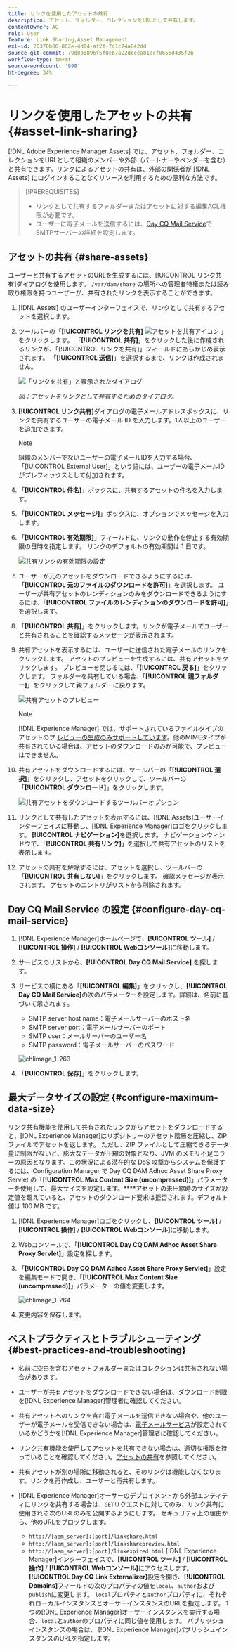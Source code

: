 ```yaml
---
title: リンクを使用したアセットの共有
description: アセット、フォルダー、コレクションをURLとして共有します。
contentOwner: AG
role: User
feature: Link Sharing,Asset Management
exl-id: 20370b00-862e-4d04-af2f-7d1c74a842dd
source-git-commit: 79d8b5896f5f8eb7a22dccea81acf0656d435f2b
workflow-type: tm+mt
source-wordcount: '998'
ht-degree: 34%

---
```


# リンクを使用したアセットの共有 {#asset-link-sharing}

[!DNL Adobe Experience Manager Assets] では、アセット、フォルダー、コレクションをURLとして組織のメンバーや外部（パートナーやベンダーを含む）と共有できます。リンクによるアセットの共有は、外部の関係者が [!DNL Assets] にログインすることなくリソースを利用するための便利な方法です。

>[!PREREQUISITES]
>
>* リンクとして共有するフォルダーまたはアセットに対する編集ACL権限が必要です。
>* ユーザーに電子メールを送信するには、[Day CQ Mail Service](#configmailservice)でSMTPサーバーの詳細を設定します。


## アセットの共有 {#share-assets}

ユーザーと共有するアセットのURLを生成するには、[!UICONTROL リンク共有]ダイアログを使用します。 `/var/dam/share` の場所への管理者特権または読み取り権限を持つユーザーが、共有されたリンクを表示することができます。

1. [!DNL Assets] のユーザーインターフェイスで、リンクとして共有するアセットを選択します。

1. ツールバーの「**[!UICONTROL リンクを共有]** ![アセットを共有アイコン](assets/do-not-localize/assets_share.png) 」をクリックします。 「**[!UICONTROL 共有]**」をクリックした後に作成されるリンクが、「[!UICONTROL リンクを共有]」フィールドにあらかじめ表示されます。 「**[!UICONTROL 送信]**」を選択するまで、リンクは作成されません。

   ![「リンクを共有」と表示されたダイアログ](/help/assets/assets/share-assets-as-link.png)

   *図：アセットをリンクとして共有するためのダイアログ。*

1. **[!UICONTROL リンク共有]**&#x200B;ダイアログの電子メールアドレスボックスに、リンクを共有するユーザーの電子メール ID を入力します。1人以上のユーザーを追加できます。

   >[!NOTE]
   >
   >組織のメンバーでないユーザーの電子メールIDを入力する場合、「[!UICONTROL External User]」という語には、ユーザーの電子メールIDがプレフィックスとして付加されます。

1. 「**[!UICONTROL 件名]**」ボックスに、共有するアセットの件名を入力します。

1. 「**[!UICONTROL メッセージ]**」ボックスに、オプションでメッセージを入力します。

1. 「**[!UICONTROL 有効期限]**」フィールドに、リンクの動作を停止する有効期限の日時を指定します。 リンクのデフォルトの有効期間は 1 日です。

   ![共有リンクの有効期限の設定](assets/Set-shared-link-expiration.png)

1. ユーザーが元のアセットをダウンロードできるようにするには、「**[!UICONTROL 元のファイルのダウンロードを許可]**」を選択します。 ユーザーが共有アセットのレンディションのみをダウンロードできるようにするには、「**[!UICONTROL ファイルのレンディションのダウンロードを許可]**」を選択します。

1. 「**[!UICONTROL 共有]**」をクリックします。リンクが電子メールでユーザーと共有されることを確認するメッセージが表示されます。

1. 共有アセットを表示するには、ユーザーに送信された電子メールのリンクをクリックします。 アセットのプレビューを生成するには、共有アセットをクリックします。 プレビューを閉じるには、「**[!UICONTROL 戻る]**」をクリックします。 フォルダーを共有している場合、「**[!UICONTROL 親フォルダー]**」をクリックして親フォルダーに戻ります。

   ![共有アセットのプレビュー](assets/chlimage_1-546.png)

   >[!NOTE]
   >
   >[!DNL Experience Manager] では、サポートされているファイルタイプのアセットのプ [レビューの生成のみサポートしています](/help/assets/assets-formats.md)。他のMIMEタイプが共有されている場合は、アセットのダウンロードのみが可能で、プレビューはできません。

1. 共有アセットをダウンロードするには、ツールバーの「**[!UICONTROL 選択]**」をクリックし、アセットをクリックして、ツールバーの「**[!UICONTROL ダウンロード]**」をクリックします。

   ![共有アセットをダウンロードするツールバーオプション](assets/chlimage_1-547.png)

1. リンクとして共有したアセットを表示するには、[!DNL Assets]ユーザーインターフェイスに移動し、[!DNL Experience Manager]ロゴをクリックします。 **[!UICONTROL ナビゲーション]**&#x200B;を選択します。 ナビゲーションウィンドウで、「**[!UICONTROL 共有リンク]**」を選択して共有アセットのリストを表示します。

1. アセットの共有を解除するには、アセットを選択し、ツールバーの「**[!UICONTROL 共有しない]**」をクリックします。 確認メッセージが表示されます。 アセットのエントリがリストから削除されます。

## Day CQ Mail Service の設定 {#configure-day-cq-mail-service}

1. [!DNL Experience Manager]ホームページで、**[!UICONTROL ツール]** / **[!UICONTROL 操作]** / **[!UICONTROL Webコンソール]**&#x200B;に移動します。
1. サービスのリストから、**[!UICONTROL Day CQ Mail Service]** を探します。
1. サービスの横にある「**[!UICONTROL 編集]**」をクリックし、**[!UICONTROL Day CQ Mail Service]**&#x200B;の次のパラメーターを設定します。詳細は、名前に基づいて示されます。

   * SMTP server host name：電子メールサーバーのホスト名
   * SMTP server port：電子メールサーバーのポート
   * SMTP user：メールサーバーのユーザー名
   * SMTP password：電子メールサーバーのパスワード

   ![chlimage_1-263](assets/chlimage_1-548.png)

1. 「**[!UICONTROL 保存]**」をクリックします。

## 最大データサイズの設定 {#configure-maximum-data-size}

リンク共有機能を使用して共有されたリンクからアセットをダウンロードすると、[!DNL Experience Manager]はリポジトリーのアセット階層を圧縮し、ZIPファイルでアセットを返します。 ただし、ZIP ファイルとして圧縮できるデータ量に制限がないと、膨大なデータが圧縮の対象となり、JVM のメモリ不足エラーの原因となります。この状況による潜在的な DoS 攻撃からシステムを保護するには、Configuration Manager で Day CQ DAM Adhoc Asset Share Proxy Servlet の「**[!UICONTROL Max Content Size (uncompressed)]**」パラメーターを使用して、最大サイズを設定します。****&#x200B;アセットの未圧縮時のサイズが設定値を超えていると、アセットのダウンロード要求は拒否されます。デフォルト値は 100 MB です。

1. [!DNL Experience Manager]ロゴをクリックし、**[!UICONTROL ツール]** / **[!UICONTROL 操作]** / **[!UICONTROL Webコンソール]**&#x200B;に移動します。
1. Webコンソールで、「**[!UICONTROL Day CQ DAM Adhoc Asset Share Proxy Servlet]**」設定を探します。
1. 「**[!UICONTROL Day CQ DAM Adhoc Asset Share Proxy Servlet]**」設定を編集モードで開き、「**[!UICONTROL Max Content Size (uncompressed)]**」パラメーターの値を変更します。

   ![chlimage_1-264](assets/chlimage_1-549.png)

1. 変更内容を保存します。

## ベストプラクティスとトラブルシューティング {#best-practices-and-troubleshooting}

* 名前に空白を含むアセットフォルダーまたはコレクションは共有されない場合があります。
* ユーザーが共有アセットをダウンロードできない場合は、[ダウンロード制限](#configure-maximum-data-size)を[!DNL Experience Manager]管理者に確認してください。
* 共有アセットへのリンクを含む電子メールを送信できない場合や、他のユーザーが電子メールを受信できない場合は、[電子メールサービス](#configure-day-cq-mail-service)が設定されているかどうかを[!DNL Experience Manager]管理者に確認してください。
* リンク共有機能を使用してアセットを共有できない場合は、適切な権限を持っていることを確認してください。[アセットの共有](#share-assets)を参照してください。
* 共有アセットが別の場所に移動されると、そのリンクは機能しなくなります。リンクを再作成し、ユーザーと再共有します。

* [!DNL Experience Manager]オーサーのデプロイメントから外部エンティティにリンクを共有する場合は、`GET`リクエストに対してのみ、リンク共有に使用される次のURLのみを公開するようにします。 セキュリティ上の理由から、他のURLをブロックします。

   * `http://[aem_server]:[port]/linkshare.html`
   * `http://[aem_server]:[port]/linksharepreview.html`
   * `http://[aem_server]:[port]/linkexpired.html`
   [!DNL Experience Manager]インターフェイスで、**[!UICONTROL ツール]** / **[!UICONTROL 操作]** / **[!UICONTROL Webコンソール]**&#x200B;にアクセスします。 **[!UICONTROL Day CQ Link Externalizer]**&#x200B;設定を開き、**[!UICONTROL Domains]**&#x200B;フィールドの次のプロパティの値を`local`、`author`および`publish`に変更します。 `local`プロパティと`author`プロパティに、それぞれローカルインスタンスとオーサーインスタンスのURLを指定します。 1つの[!DNL Experience Manager]オーサーインスタンスを実行する場合、`local`と`author`のプロパティに同じ値を使用します。 パブリッシュインスタンスの場合は、 [!DNL Experience Manager]パブリッシュインスタンスのURLを指定します。
